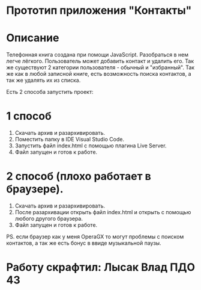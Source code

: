 # Прототип приложения "Контакты"

# Описание

Телефонная книга создана при помощи JavaScript. 
Разобраться в нем легче лёгкого. Пользователь может добавить контакт и удалить его. Так же существуют 2 категории пользователя - обычный  и "избранный". Так же как в любой записной книге, есть возможность поиска контактов, а так же удалять их из списка.

Есть 2 способа запустить проект:

# 1 способ

1. Скачать архив и разархивировать.
2. Поместить папку в IDE Visual Studio Code.
3. Запустить файл index.html с помощью плагина Live Server.
4. Файл запущен и готов к работе.

# 2 способ (плохо работает в браузере).

1. Скачать архив и разархивировать.
2. После разархивации открыть файл index.html и открыть с помощью любого другого браузера.
3. Файл запущен и готов к работе.

PS. если браузер как у меня OperaGX то могут проблемы с поиском контактов, а так же есть бонус в ввиде музыкальной паузы.
# Работу скрафтил: Лысак Влад ПДО 43
